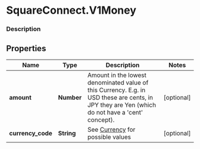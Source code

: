 # SquareConnect.V1Money

### Description



## Properties
Name | Type | Description | Notes
------------ | ------------- | ------------- | -------------
**amount** | **Number** | Amount in the lowest denominated value of this Currency. E.g. in USD these are cents, in JPY they are Yen (which do not have a &#39;cent&#39; concept). | [optional] 
**currency_code** | **String** |  See [Currency](#type-currency) for possible values | [optional] 


